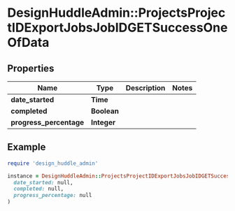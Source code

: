 # DesignHuddleAdmin::ProjectsProjectIDExportJobsJobIDGETSuccessOneOfData

## Properties

| Name | Type | Description | Notes |
| ---- | ---- | ----------- | ----- |
| **date_started** | **Time** |  |  |
| **completed** | **Boolean** |  |  |
| **progress_percentage** | **Integer** |  |  |

## Example

```ruby
require 'design_huddle_admin'

instance = DesignHuddleAdmin::ProjectsProjectIDExportJobsJobIDGETSuccessOneOfData.new(
  date_started: null,
  completed: null,
  progress_percentage: null
)
```

